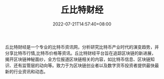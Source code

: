 ﻿---
weight: 
title: "丘比特财经"
description: "丘比特财经作为专业的比特币资讯网,分析研究比特币产业时代的演变趋势,并分享比特币行情,比特币价格等资讯"
date: 2022-07-21T14:57:40+08:00
lastmod: 2022-07-21T14:57:40+08:00
draft: false
authors: ["Simon"]
featuredImage: "qiubitecaijing.png"
link: "https://www.qqbite.com/"
tags: ["元宇宙资讯","丘比特财经"]
categories: ["navigation"]
navigation: ["元宇宙资讯"]
lightgallery: true
toc: true
pinned: false
recommend: false
recommend1: false
---
丘比特财经是一个专业的比特币资讯网，分析研究比特币产业时代的演变趋势，并分享比特币行情,比特币价格等资讯。丘比特财经平台旨在追踪区块链的新进展，揭开区块链神秘面纱，全方位报道区块链相关的内容，如比特币信息、区块链知识、还有监管层的动向等。致力于为区块链创业者以及数字货币投资者提供最快最新的行业资讯和动态。
